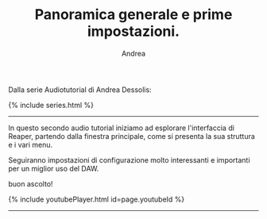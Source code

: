 ﻿---
layout: post
title: Panoramica generale e prime impostazioni.
series: atdessolis
youtubeId: LmKIjDIA9-Y
author: Andrea

---

Dalla serie Audiotutorial di Andrea Dessolis:

{% include series.html %}

---

In questo secondo audio tutorial iniziamo ad esplorare l'interfaccia di Reaper, partendo dalla finestra principale, come si presenta la sua struttura e i vari menu.

Seguiranno impostazioni di configurazione molto interessanti e importanti per un miglior uso del DAW.

buon ascolto!


{% include youtubePlayer.html id=page.youtubeId %}

---
